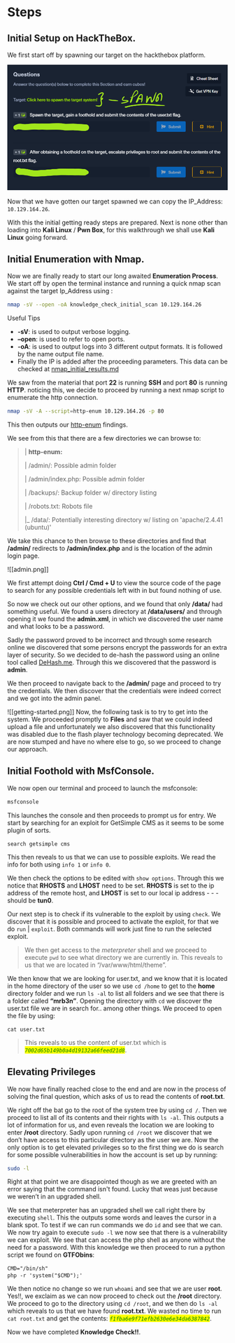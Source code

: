 # Steps

## Initial Setup on **HackTheBox**.

We first start off by spawning our target on the hackthebox platform.

![](.gitbook/assets/spawn.png)

Now that we have gotten our target spawned we can copy the IP\_Address: `10.129.164.26`.

With this the initial getting ready steps are prepared. Next is none other than loading into **Kali Linux** / **Pwn Box**, for this walkthrough we shall use **Kali Linux** going forward.

## Initial Enumeration with **Nmap**.

Now we are finally ready to start our long awaited **Enumeration Process**. We start off by open the terminal instance and running a quick nmap scan against the target Ip\_Address using :

```bash
nmap -sV --open -oA knowledge_check_initial_scan 10.129.164.26
```

Useful Tips

* **-sV**: is used to output verbose logging.
* **–open**: is used to refer to open ports.
* **-oA**: is used to output logs into 3 different output formats. It is followed by the name output file name.
* Finally the IP is added after the proceeding parameters. This data can be checked at [nmap\_initial\_results.md](nmap\_initial\_results.md "mention")

We saw from the material that port **22** is running **SSH** and port **80** is running **HTTP**. noticing this, we decide to proceed by running a next nmap script to enumerate the http connection.

```bash
nmap -sV -A --script=http-enum 10.129.164.26 -p 80
```

This then outputs our [http-enum](my-findings-after-running-the-http-enum-script..md) findings.

We see from this that there are a few directories we can browse to:

> \| **http-enum:**
>
> \| /admin/: Possible admin folder
>
> \| /admin/index.php: Possible admin folder
>
> \| /backups/: Backup folder w/ directory listing
>
> \| /robots.txt: Robots file
>
> |\_ /data/: Potentially interesting directory w/ listing on 'apache/2.4.41 (ubuntu)'

We take this chance to then browse to these directories and find that **/admin/** redirects to **/admin/index.php** and is the location of the admin login page.

!\[\[admin.png]]

We first attempt doing **Ctrl / Cmd + U** to view the source code of the page to search for any possible credentials left with in but found nothing of use.&#x20;

So now we check out our other options, and we found that only **/data/** had something useful. We found a users directory at **/data/users/** and through opening it we found the **admin.xml**, in which we discovered the user name and what looks to be a password.

Sadly the password proved to be incorrect and through some research online we discovered that some persons encrypt the passwords for an extra layer of security. So we decided to de-hash the password using an online tool called [DeHash.me](https://dehash.me). Through this we discovered that the password is **admin**.&#x20;

We then proceed to navigate back to the **/admin/** page and proceed to try the credentials. We then discover that the credentials were indeed correct and we got into the admin panel.

!\[\[getting-started.png]] Now, the following task is to try to get into the system. We proceeded promptly to **Files** and saw that we could indeed upload a file and unfortunately we also discovered that this functionality was disabled due to the flash player technology becoming deprecated. We are now stumped and have no where else to go, so we proceed to change our approach.

## Initial Foothold with **MsfConsole**.

We now open our terminal and proceed to launch the msfconsole:

```bash
msfconsole
```

This launches the console and then proceeds to prompt us for entry. We start by searching for an exploit for GetSimple CMS as it seems to be some plugin of sorts.

```
search getsimple cms
```

This then reveals to us that we can use to possible exploits. We read the info for both using `info 1` or `info 0`.

We then check the options to be edited with `show options`. Through this we notice that **RHOSTS** and **LHOST** need to be set. **RHOSTS** is set to the ip address of the remote host, and **LHOST** is set to our local ip address - - - should be **tun0**.

Our next step is to check if its vulnerable to the exploit by using `check`. We discover that it is possible and proceed to activate the exploit, for that we do `run` | `exploit`. Both commands will work just fine to run the selected exploit.

> We then get access to the _meterpreter_ shell and we proceed to execute `pwd` to see what directory we are currently in. This reveals to us that we are located in “/var/www/html/theme”.

We then know that we are looking for user.txt, and we know that it is located in the home directory of the user so we use `cd /home` to get to the **home** directory folder and we run `ls -al` to list all folders and we see that there is a folder called **“mrb3n”**. Opening the directory with `cd` we discover the user.txt file we are in search for.. among other things. We proceed to open the file by using:

```
cat user.txt
```

> This reveals to us the content of user.txt which is _<mark style="color:green;">`7002d65b149b0a4d19132a66feed21d8`</mark>_.

## Elevating Privileges

We now have finally reached close to the end and are now in the process of solving the final question, which asks of us to read the contents of **root.txt**.

We right off the bat go to the root of the system tree by using `cd /`. Then we proceed to list all of its contents and their rights with `ls -al`. This outputs a lot of information for us, and even reveals the location we are looking to enter **/root** directory. Sadly upon running `cd /root` we discover that we don’t have access to this particular directory as the user we are. Now the only option is to get elevated privileges so to the first thing we do is search for some possible vulnerabilities in how the account is set up by running:

```bash
sudo -l
```

Right at that point we are disappointed though as we are greeted with an error saying that the command isn't found. Lucky that weas just because we weren’t in an upgraded shell.

We see that meterpreter has an upgraded shell we call right there by executing `shell`. This the outputs some words and leaves the cursor in a blank spot. To test if we can run commands we do `id` and see that we can. We now try again to execute `sudo -l` we now see that there is a vulnerability we can exploit. We see that can access the php shell as anyone without the need for a password. With this knowledge we then proceed to run a python script we found on **GTFObins**:

```shell
CMD="/bin/sh"
php -r 'system("$CMD");'
```

We then notice no change so we run `whoami` and see that we are user **root**. Yes!!, we exclaim as we can now proceed to check out the **/root** directory. We proceed to go to the directory using `cd /root`, and we then do `ls -al` which reveals to us that we have found **root.txt**. We wasted no time to run `cat root.txt` and get the contents: _<mark style="color:green;">`f1fba6e9f71efb2630e6e34da6387842`</mark>_.

Now we have completed **Knowledge Check!!**.
